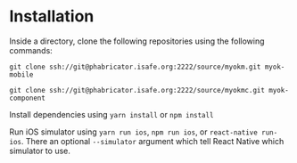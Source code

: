 # Installation 

Inside a directory, clone the following repositories using the following commands:

`git clone ssh://git@phabricator.isafe.org:2222/source/myokm.git myok-mobile`

`git clone ssh://git@phabricator.isafe.org:2222/source/myokmc.git myok-component`

Install dependencies using `yarn install` or `npm install`

Run iOS simulator using `yarn run ios`, `npm run ios`, or `react-native run-ios`. There an optional
`--simulator` argument which tell React Native which simulator to use.

